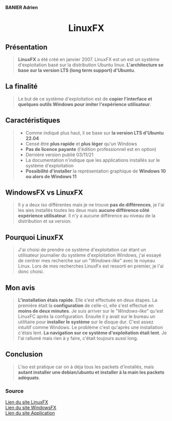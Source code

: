 **BANIER Adrien**
<h1 align="center">LinuxFX</h1>

## Présentation

>**LinuxFX** a été créé en janvier 2007.
LinuxFX est un est un système d'exploitation basé sur la distribution Ubuntu linux. **L'architecture se base sur la version LTS (long term support) d'Ubuntu**.

## La finalité

>Le but de ce système d'exploitation est de **copier l'interface et quelques outils Windows pour imiter l'expérience utilisateur**.

## Caractéristiques

>- Comme indiqué plus haut, il se base sur **la version LTS d'Ubuntu 22.04**
>- Censé être **plus rapide** et **plus léger** qu'un Windows
>- **Pas de licence payante** (l'édition professionnel est en option)
>- Dernière version publié 03/11/21
>- La documentation n'indique que les applications installés sur le système d'exploitation
>- **Possibilité d'installer** la représentation graphique de **Windows 10 ou alors de Windows 11**

## WindowsFX vs LinuxFX
>Il y a deux iso différentes mais je ne trouve **pas de différences**, je l'ai les aies installés toutes les deux mais **aucune différence côté expérience utilisateur**. Il n'y a aucune différence au niveau de la distribution et sa version.

## Pourquoi LinuxFX

>J'ai choisi de prendre ce système d'exploitation car étant un utilisateur journalier du système d'exploitation Windows, j'ai essayé de centrer mes recherche sur un "*Windows-like*" avec le noyeau Linux. Lors de mes recherches LinuxFx est ressorti en premier, je l'ai donc choisi.


## Mon avis

>**L'installation étais rapide**.
Elle s'est effectuée en deux étapes. La première était la **configuration** de celle-ci, elle s'est effectué en **moins de deux minutes**. Je suis arriver sur le "*Windows-like*" qu'est LinuxFC après la configuration. Ensuite il y avait sur le bureau un utilitaire pour **installer le système** sur le disque dur. C'est assez intuitif comme Windows.
Le problème c'est qu'après une installation c'étais lent. **La navigation sur ce système d'exploitation était lent**. Je l'ai rallumé mais rien à y faire, c'était toujours aussi long.

## Conclusion

>L'iso est pratique car on à déja tous les packets d'installés, mais **autant installer une debian/ubuntu et installer à la main les packets adéquats**.

### Source

[Lien du site LinuxFX](https://linuxfx.org)  
[Lien du site WindowsFX](https://windowsfx.org)  
[Lien du site Application](https://docs.kde.org/)

